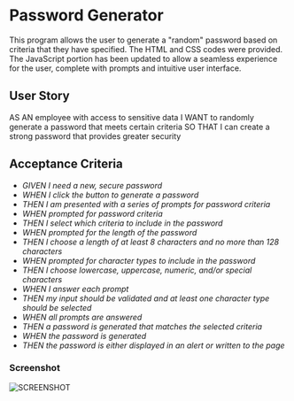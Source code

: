 # Password Generator

This program allows the user to generate a "random" password based on criteria that they have specified. The HTML and CSS codes were provided. The JavaScript portion has been updated to allow a seamless experience for the user, complete with prompts and intuitive user interface.

## User Story
AS AN employee with access to sensitive data
I WANT to randomly generate a password that meets certain criteria
SO THAT I can create a strong password that provides greater security

## Acceptance Criteria
* _GIVEN I need a new, secure password_
* _WHEN I click the button to generate a password_
* _THEN I am presented with a series of prompts for password criteria_
* _WHEN prompted for password criteria_
* _THEN I select which criteria to include in the password_
* _WHEN prompted for the length of the password_
* _THEN I choose a length of at least 8 characters and no more than 128 characters_
* _WHEN prompted for character types to include in the password_
* _THEN I choose lowercase, uppercase, numeric, and/or special characters_
* _WHEN I answer each prompt_
* _THEN my input should be validated and at least one character type should be selected_
* _WHEN all prompts are answered_
* _THEN a password is generated that matches the selected criteria_
* _WHEN the password is generated_
* _THEN the password is either displayed in an alert or written to the page_

### Screenshot
![SCREENSHOT](https://github.com/stewk033/password-generator/blob/main/Develop/assets/pg-screenshot.png)




